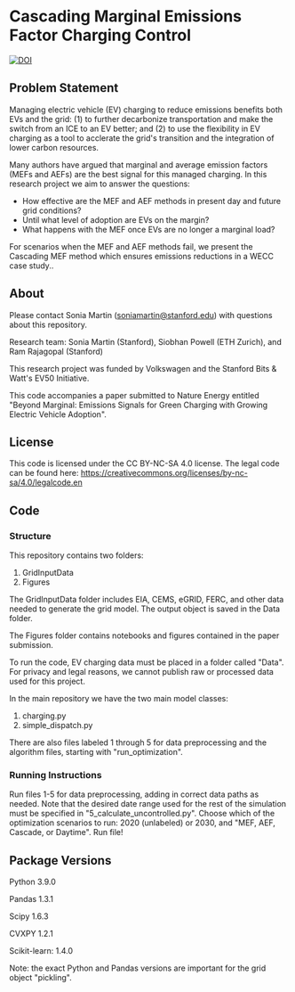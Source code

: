 # Cascading Marginal Emissions Factor Charging Control

[![DOI](https://zenodo.org/badge/706858319.svg)](https://zenodo.org/doi/10.5281/zenodo.13356990)

## Problem Statement

Managing electric vehicle (EV) charging to reduce emissions benefits both EVs and the grid: (1) to further decarbonize transportation and make the switch from an ICE to an EV better; and (2) to use the flexibility in EV charging as a tool to acclerate the grid's transition and the integration of lower carbon resources. 

Many authors have argued that marginal and average emission factors (MEFs and AEFs) are the best signal for this managed charging. In this research project we aim to answer the questions: 
- How effective are the MEF and AEF methods in present day and future grid conditions?
- Until what level of adoption are EVs on the margin? 
- What happens with the MEF once EVs are no longer a marginal load? 

For scenarios when the MEF and AEF methods fail, we present the Cascading MEF method which ensures emissions reductions in a WECC case study..

## About

Please contact Sonia Martin (soniamartin@stanford.edu) with questions about this repository. 

Research team: Sonia Martin (Stanford), Siobhan Powell (ETH Zurich), and Ram Rajagopal (Stanford) 

This research project was funded by Volkswagen and the Stanford Bits & Watt's EV50 Initiative. 

This code accompanies a paper submitted to Nature Energy entitled "Beyond Marginal: Emissions Signals for Green Charging with Growing Electric Vehicle Adoption".

## License 

This code is licensed under the CC BY-NC-SA 4.0 license. The legal code can be found here: https://creativecommons.org/licenses/by-nc-sa/4.0/legalcode.en

## Code

### Structure

This repository contains two folders: 
1. GridInputData
2. Figures

The GridInputData folder includes EIA, CEMS, eGRID, FERC, and other data needed to generate the grid model. The output object is saved in the Data folder.

The Figures folder contains notebooks and figures contained in the paper submission.

To run the code, EV charging data must be placed in a folder called "Data". For privacy and legal reasons, we cannot publish raw or processed data used for this project.

In the main repository we have the two main model classes: 
1. charging.py
2. simple_dispatch.py

There are also files labeled 1 through 5 for data preprocessing and the algorithm files, starting with "run_optimization". 

### Running Instructions

Run files 1-5 for data preprocessing, adding in correct data paths as needed. Note that the desired date range used for the rest of the simulation must be specified in "5_calculate_uncontrolled.py".
Choose which of the optimization scenarios to run: 2020 (unlabeled) or 2030, and "MEF, AEF, Cascade, or Daytime". Run file!

## Package Versions

Python 3.9.0

Pandas 1.3.1

Scipy 1.6.3

CVXPY 1.2.1

Scikit-learn: 1.4.0

Note: the exact Python and Pandas versions are important for the grid object "pickling".